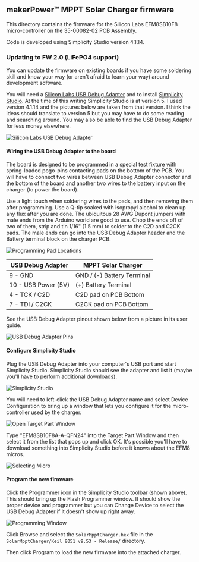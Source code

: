 ## makerPower™ MPPT Solar Charger firmware

This directory contains the firmware for the Silicon Labs EFM8SB10F8 micro-controller on the 35-00082-02 PCB Assembly.

Code is developed using Simplicity Studio version 4.1.14.

### Updating to FW 2.0 (LiFePO4 support)

You can update the firmware on existing boards if you have some soldering skill and know your way (or aren't afraid to learn your way) around development software.

You will need a [Silicon Labs USB Debug Adapter](https://www.silabs.com/development-tools/mcu/8-bit/8-bit-usb-debug-adapter?tab=overview) and to install [Simplicity Studio](https://www.silabs.com/developers/simplicity-studio).  At the time of this writing Simplicity Studio is at version 5.  I used version 4.1.14 and the pictures below are taken from that version.  I think the ideas should translate to version 5 but you may have to do some reading and searching around.  You may also be able to find the USB Debug Adapter for less money elsewhere.

![Silicon Labs USB Debug Adapter](pictures/usb_debug_adapter.png)

#### Wiring the USB Debug Adapter to the board
The board is designed to be programmed in a special test fixture with spring-loaded pogo-pins contacting pads on the bottom of the PCB.  You will have to connect two wires between USB Debug Adapter connector and the bottom of the board and another two wires to the battery input on the charger (to power the board).

Use a light touch when soldering wires to the pads, and then removing them after programming.  Use a Q-tip soaked with isopropyl alcohol to clean up any flux after you are done.  The ubiquitous 28 AWG Dupont jumpers with male ends from the Arduino world are good to use.  Chop the ends off of two of them, strip and tin 1/16" (1.5 mm) to solder to the C2D and C2CK pads.  The male ends can go into the USB Debug Adapter header and the Battery terminal block on the charger PCB.

![Programming Pad Locations](pictures/programming_pads.png)

| USB Debug Adapter | MPPT Solar Charger |
| --- | --- |
| 9 - GND | GND / (-) Battery Terminal |
| 10 - USB Power (5V) | (+) Battery Terminal |
| 4 - TCK / C2D  | C2D pad on PCB Bottom |
| 7 - TDI / C2CK | C2CK pad on PCB Bottom |

See the USB Debug Adapter pinout shown below from a picture in its user guide.

![USB Debug Adapter Pins](pictures/usb_debug_adapter_pins.png)

#### Configure Simplicity Studio
Plug the USB Debug Adapter into your computer's USB port and start Simplicity Studio.  Simplicity Studio should see the adapter and list it (maybe you'll have to perform additional downloads).

![Simplicity Studio](pictures/simplicity_studio_setup.png)

You will need to left-click the USB Debug Adapter name and select Device Configuration to bring up a window that lets you configure it for the micro-controller used by the charger.

![Open Target Part Window](pictures/programmer_setup.png)

Type "EFM8SB10F8A-A-QFN24" into the Target Part Window and then select it from the list that pops up and click OK.  It's possible you'll have to download something into Simplicity Studio before it knows about the EFM8 micros.

![Selecting Micro](pictures/selecting_part.png)

#### Program the new firmware

Click the Programmer icon in the Simplicity Studio toolbar (shown above).  This should bring up the Flash Programmer window.  It should show the proper device and programmer but you can Change Device to select the USB Debug Adapter if it doesn't show up right away.

![Programming Window](pictures/programming_steps.png)

Click Browse and select the ```SolarMpptCharger.hex``` file in the ```SolarMpptCharger/Keil 8051 v9.53 - Release/``` directory. 

Then click Program to load the new firmware into the attached charger.

